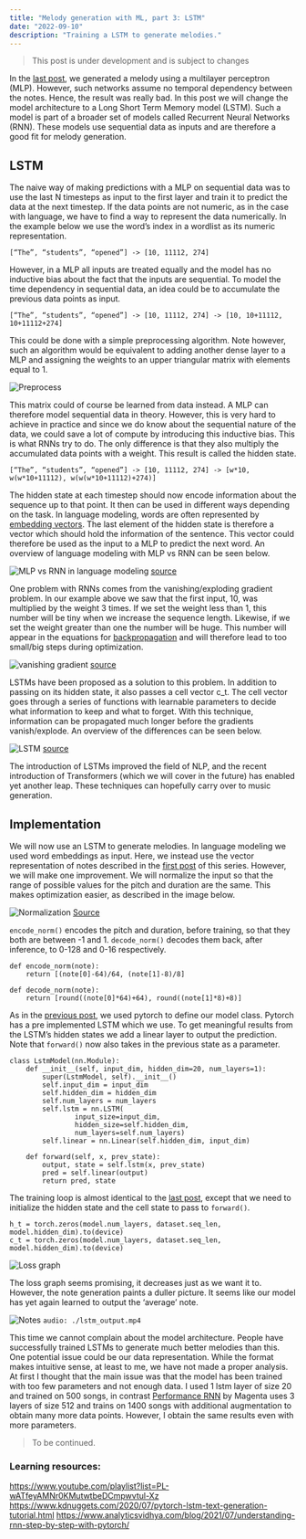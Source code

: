 ```yaml
---
title: "Melody generation with ML, part 3: LSTM"
date: "2022-09-10"
description: "Training a LSTM to generate melodies." 
---
```


> This post is under development and is subject to changes 

In the [last post](https://yetools.net/4_ml_cvnn/cvnn/), we generated a melody using a multilayer perceptron (MLP). However, such networks assume no temporal dependency between the notes. Hence, the result was really bad. In this post we will change the model architecture to a Long Short Term Memory model (LSTM). Such a model is part of a broader set of models called Recurrent Neural Networks (RNN). These models use sequential data as inputs and are therefore a good fit for melody generation.

## LSTM

The naive way of making predictions with a MLP on sequential data was to use the last N timesteps as input to the first layer and train it to predict the data at the next timestep. If the data points are not numeric, as in the case with language, we have to find a way to represent the data numerically. In the example below we use the word’s index in a  wordlist as its numeric representation.

```
[“The”, “students”, “opened”] -> [10, 11112, 274]
```

However, in a MLP all inputs are treated equally and the model has no inductive bias about the fact that the inputs are sequential. To model the time dependency in sequential data, an idea could be to accumulate the previous data points as input.

```
[“The”, “students”, “opened”] -> [10, 11112, 274] -> [10, 10+11112, 10+11112+274]

```

This could be done with a simple preprocessing algorithm. Note however, such an algorithm would be equivalent to adding another dense layer to a MLP and assigning the weights to an upper triangular matrix with elements equal to 1.

![Preprocess](./images/upper_matrix.png)

This matrix could of course be learned from data instead. A MLP can therefore model sequential data in theory. However, this is very hard to achieve in practice and since we do know about the sequential nature of the data, we could save a lot of compute by introducing this inductive bias. This is what RNNs try to do. The only difference is that they also multiply the accumulated data points with a weight. This result is called the hidden state.

```
[“The”, “students”, “opened”] -> [10, 11112, 274] -> [w*10, w(w*10+11112), w(w(w*10+11112)+274)]
```

The hidden state at each timestep should now encode information about the sequence up to that point. It then can be used in different ways depending on the task. In language modeling, words are often represented by [embedding vectors](https://en.wikipedia.org/wiki/Word_embedding). The last element of the hidden state is therefore a vector which should hold the information of the sentence. This vector could therefore be used as the input to a MLP to predict the next word. An overview of language modeling with MLP vs RNN can be seen below.



![MLP vs RNN in language modeling](./images/mlp_rnn.png)
[source](https://web.stanford.edu/class/cs224n/readings/cs224n-2019-notes05-LM_RNN.pdf)

One problem with RNNs comes from the vanishing/exploding gradient problem. In our example above we saw that the first input, 10, was multiplied by the weight 3 times. If we set the weight less than 1, this number will be tiny when we increase the sequence length. Likewise, if we set the weight greater than one the number will be huge. This number will appear in the equations for [backpropagation](https://en.wikipedia.org/wiki/Backpropagation) and will therefore lead to too small/big steps during optimization.



![vanishing gradient](./images/van_gradient.jpg)
[source](https://www.deeplearning.ai/)

LSTMs have been proposed as a solution to this problem. In addition to passing on its hidden state, it also passes a cell vector c_t. The cell vector goes through a series of functions with learnable parameters to decide what information to keep and what to forget. With this technique, information can be propagated much longer before the gradients vanish/explode. An overview of the differences can be seen below.


![LSTM](./images/lstm.jpg)
[source](https://slideplayer.com/slide/12337673/)

The introduction of LSTMs improved the field of NLP, and the recent introduction of Transformers (which we will cover in the future) has enabled yet another leap. These techniques can hopefully carry over to music generation.
## Implementation
We will now use an LSTM to generate melodies. In language modeling we used word embeddings as input. Here, we instead use the vector representation of notes described in the [first post](https://yetools.net/3_ml_data/data/) of this series. However, we will make one improvement. We will normalize the input so that the range of possible values for the pitch and duration are the same. This makes optimization easier, as described in the image below.

![Normalization](./images/norm_opt.png)
[Source](https://stats.stackexchange.com/questions/322822/how-normalizing-helps-to-increase-the-speed-of-the-learning)

`encode_norm()` encodes the pitch and duration, before training, so that they both are between -1 and 1. `decode_norm()` decodes them back, after inference, to 0-128 and 0-16 respectively.

```
def encode_norm(note):
    return [(note[0]-64)/64, (note[1]-8)/8]

def decode_norm(note):
    return [round((note[0]*64)+64), round((note[1]*8)+8)]

```

As in the [previous post](https://yetools.net/4_ml_cvnn/cvnn/), we used pytorch to define our model class. Pytorch has a pre implemented LSTM which we use. To get meaningful results from the LSTM’s hidden states we add a linear layer to output the prediction. Note that `forward()` now also takes in the previous state as a parameter.

```
class LstmModel(nn.Module):
    def __init__(self, input_dim, hidden_dim=20, num_layers=1):
        super(LstmModel, self).__init__()
        self.input_dim = input_dim
        self.hidden_dim = hidden_dim
        self.num_layers = num_layers
        self.lstm = nn.LSTM(
                input_size=input_dim,
                hidden_size=self.hidden_dim,
                num_layers=self.num_layers)
        self.linear = nn.Linear(self.hidden_dim, input_dim)

    def forward(self, x, prev_state):
        output, state = self.lstm(x, prev_state)
        pred = self.linear(output)
        return pred, state
```

The training loop is almost identical to the [last post](https://yetools.net/4_ml_cvnn/cvnn/), except that we need to initialize the hidden state and the cell state to pass to `forward()`.

```
h_t = torch.zeros(model.num_layers, dataset.seq_len, model.hidden_dim).to(device)
c_t = torch.zeros(model.num_layers, dataset.seq_len, model.hidden_dim).to(device)
```
![Loss graph](./images/loss.png)

The loss graph seems promising, it decreases just as we want it to. However, the note generation paints a duller picture. It seems like our model has yet again learned to output the ‘average’ note.

![Notes](./images/lstm_notes.png)
`audio: ./lstm_output.mp4`

This time we cannot complain about the model architecture. People have successfully trained LSTMs to generate much better melodies than this. One potential issue could be our data representation. While the format makes intuitive sense, at least to me, we have not made a proper analysis. At first I thought that the main issue was that the model has been trained with too few parameters and not enough data. I used 1 lstm layer of size 20 and trained on 500 songs, in contrast [Performance RNN](https://magenta.tensorflow.org/performance-rnn) by Magenta uses 3 layers of size 512 and trains on 1400 songs with additional augmentation to obtain many more data points. However, I obtain the same results even with more parameters.

> To be continued. 

### Learning resources:
https://www.youtube.com/playlist?list=PL-wATfeyAMNr0KMutwtbeDCmpwvtul-Xz
https://www.kdnuggets.com/2020/07/pytorch-lstm-text-generation-tutorial.html
https://www.analyticsvidhya.com/blog/2021/07/understanding-rnn-step-by-step-with-pytorch/

